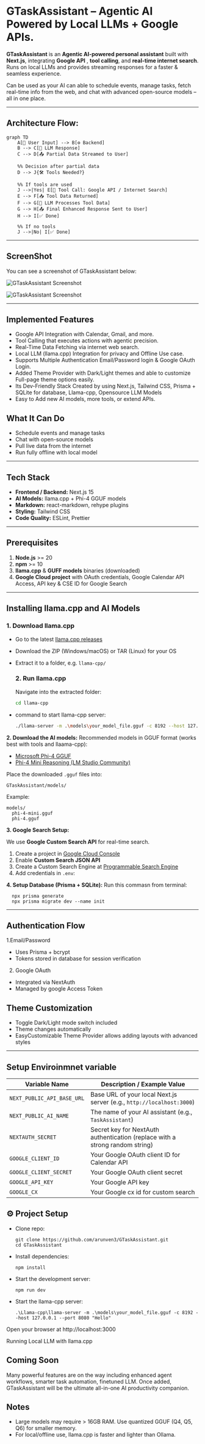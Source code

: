 # **GTaskAssistant** – Agentic AI Powered by Local LLMs + Google APIs.

**GTaskAssistant** is an **Agentic AI-powered personal assistant** built with **Next.js**, integrating **Google API** , **tool calling**, and **real-time internet search**. Runs on local LLMs and provides streaming responses for a faster & seamless experience.

Can be used as your AI can able to schedule events, manage tasks, fetch real-time info from the web, and chat with advanced open-source models – all in one place.

---

## Architecture Flow:

```mermaid
graph TD
    A[👤 User Input] --> B[⚙️ Backend]
    B --> C[🧠 LLM Response]
    C --> D[📤 Partial Data Streamed to User]

    %% Decision after partial data
    D --> J{🛠️ Tools Needed?}

    %% If tools are used
    J -->|Yes| E[🔧 Tool Call: Google API / Internet Search]
    E --> F[📥 Tool Data Returned]
    F --> G[🧠 LLM Processes Tool Data]
    G --> H[📤 Final Enhanced Response Sent to User]
    H --> I[✅ Done]

    %% If no tools
    J -->|No| I[✅ Done]
```

---

## ScreenShot

You can see a screenshot of GTaskAssistant below:

![GTaskAssistant Screenshot](./public/Screenshot-1.png)

![GTaskAssistant Screenshot](./public/Screenshot-2.png)

---

## Implemented Features

- Google API Integration with Calendar, Gmail, and more.
- Tool Calling that executes actions with agentic precision.
- Real-Time Data Fetching via internet web search.
- Local LLM (llama.cpp) Integration for privacy and Offline Use case.
- Supports Multiple Authentication Email/Password login & Google OAuth Login.
- Added Theme Provider with Dark/Light themes and able to customize Full-page theme options easily.
- Its Dev-Friendly Stack Created by using Next.js, Tailwind CSS, Prisma + SQLite for database, Llama-cpp, Opensource LLM Models
- Easy to Add new AI models, more tools, or extend APIs.

## What It Can Do

- Schedule events and manage tasks
- Chat with open-source models
- Pull live data from the internet
- Run fully offline with local model

---

## Tech Stack

- **Frontend / Backend:** Next.js 15
- **AI Models:** llama.cpp + Phi-4 GGUF models
- **Markdown:** react-markdown, rehype plugins
- **Styling:** Tailwind CSS
- **Code Quality:** ESLint, Prettier

---

## Prerequisites

1. **Node.js** >= 20
2. **npm** >= 10
3. **llama.cpp** & **GUFF models** binaries (downloaded)
4. **Google Cloud project** with OAuth credentials, Google Calendar API Access, API key & CSE ID for Google Search

---

## Installing llama.cpp and AI Models

### 1. Download llama.cpp

- Go to the latest [llama.cpp releases](https://github.com/ggml-org/llama.cpp/releases)
- Download the ZIP (Windows/macOS) or TAR (Linux) for your OS
- Extract it to a folder, e.g. `llama-cpp/`

  ### 2. Run llama.cpp

  Navigate into the extracted folder:

  ```bash
  cd llama-cpp
  ```

- command to start llama-cpp server:
  ```bash
  ./llama-server -m .\models\your_model_file.gguf -c 8192 --host 127.0.0.1 --port 8080 "Hello"
  ```

**2. Download the AI models:**
Recommended models in GGUF format (works best with tools and llaama-cpp):

- [Microsoft Phi-4 GGUF](https://huggingface.co/microsoft/phi-4-gguf)
- [Phi-4 Mini Reasoning (LM Studio Community)](https://huggingface.co/lmstudio-community/Phi-4-mini-reasoning-GGUF)

Place the downloaded `.gguf` files into:

```
GTaskAssistant/models/
```

Example:

```
models/
  phi-4-mini.gguf
  phi-4.gguf
```

**3. Google Search Setup:**

We use **Google Custom Search API** for real-time search.

1. Create a project in [Google Cloud Console](https://console.cloud.google.com/)
2. Enable **Custom Search JSON API**
3. Create a Custom Search Engine at [Programmable Search Engine](https://programmablesearchengine.google.com/)
4. Add credentials in `.env`:

**4. Setup Database (Prisma + SQLite):**
Run this commasn from terminal:

```
  npx prisma generate
  npx prisma migrate dev --name init
```

---

## Authentication Flow

1.Email/Password

- Uses Prisma + bcrypt
- Tokens stored in database for session verification

2. Google OAuth

- Integrated via NextAuth
- Managed by google Access Token

## Theme Customization

- Toggle Dark/Light mode switch included
- Theme changes automatically
- EasyCustomizable Theme Provider allows adding layouts with advanced styles

---

## Setup Enviroinmnet variable

| **Variable Name**          | **Description / Example Value**                                              |
| -------------------------- | ---------------------------------------------------------------------------- |
| `NEXT_PUBLIC_API_BASE_URL` | Base URL of your local Next.js server (e.g., `http://localhost:3000`)        |
| `NEXT_PUBLIC_AI_NAME`      | The name of your AI assistant (e.g., `TaskAssistant`)                        |
| `NEXTAUTH_SECRET`          | Secret key for NextAuth authentication (replace with a strong random string) |
| `GOOGLE_CLIENT_ID`         | Your Google OAuth client ID for Calendar API                                 |
| `GOOGLE_CLIENT_SECRET`     | Your Google OAuth client secret                                              |
| `GOOGLE_API_KEY`           | Your Google API key                                                          |
| `GOOGLE_CX`                | Your Google cx id for custom search                                          |

## ⚙️ Project Setup

- Clone repo:
  ```
  git clone https://github.com/arunven3/GTaskAssistant.git
  cd GTaskAssistant
  ```
- Install dependencies:
  ```
  npm install
  ```
- Start the development server:
  ```
  npm run dev
  ```
- Start the llama-cpp server:
  ```
  .\Llama-cpp\llama-server -m .\models\your_model_file.gguf -c 8192 --host 127.0.0.1 --port 8080 "Hello"
  ```

Open your browser at http://localhost:3000

Running Local LLM with llama.cpp

## Coming Soon

Many powerful features are on the way including enhanced agent workflows, smarter task automation, finetuned LLM. Once added, GTaskAssistant will be the ultimate all-in-one AI productivity companion.

## Notes

- Large models may require > 16GB RAM. Use quantized GGUF (Q4, Q5, Q6) for smaller memory.
- For local/offline use, llama.cpp is faster and lighter than Ollama.

